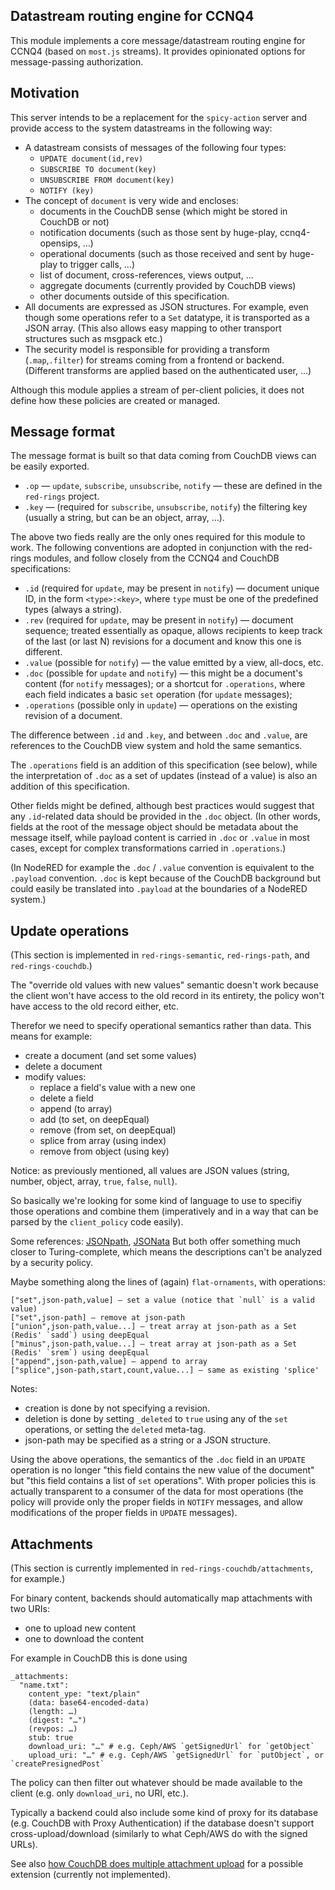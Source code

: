 Datastream routing engine for CCNQ4
-----------------------------------

This module implements a core message/datastream routing engine for CCNQ4 (based on `most.js` streams). It provides opinionated options for message-passing authorization.

Motivation
----------

This server intends to be a replacement for the `spicy-action` server and provide access to the system datastreams in the following way:

- A datastream consists of messages of the following four types:
  - `UPDATE document(id,rev)`
  - `SUBSCRIBE TO document(key)`
  - `UNSUBSCRIBE FROM document(key)`
  - `NOTIFY (key)`
- The concept of `document` is very wide and encloses:
  - documents in the CouchDB sense (which might be stored in CouchDB or not)
  - notification documents (such as those sent by huge-play, ccnq4-opensips, …)
  - operational documents (such as those received and sent by huge-play to trigger calls, …)
  - list of document, cross-references, views output, …
  - aggregate documents (currently provided by CouchDB views)
  - other documents outside of this specification.
- All documents are expressed as JSON structures. For example, even though some operations refer to a `Set` datatype, it is transported as a JSON array. (This also allows easy mapping to other transport structures such as msgpack etc.)
- The security model is responsible for providing a transform (`.map`,`.filter`) for streams coming from a frontend or backend. (Different transforms are applied based on the authenticated user, …)

Although this module applies a stream of per-client policies, it does not define how these policies are created or managed.

Message format
--------------

The message format is built so that data coming from CouchDB views can be easily exported.

- `.op` — `update`, `subscribe`, `unsubscribe`, `notify` — these are defined in the `red-rings` project.
- `.key` — (required for `subscribe`, `unsubscribe`, `notify`) the filtering key (usually a string, but can be an object, array, …).

The above two fieds really are the only ones required for this module to work. The following conventions are adopted in conjunction with the red-rings modules, and follow closely from the CCNQ4 and CouchDB specifications:

- `.id` (required for `update`, may be present in `notify`) — document unique ID, in the form `<type>:<key>`, where `type` must be one of the predefined types (always a string).
- `.rev` (required for `update`, may be present in `notify`) — document sequence; treated essentially as opaque, allows recipients to keep track of the last (or last N) revisions for a document and know this one is different.
- `.value` (possible for `notify`) — the value emitted by a view, all-docs, etc.
- `.doc` (possible for `update` and `notify`) — this might be a document's content (for `notify` messages); or a shortcut for `.operations`, where each field indicates a basic `set` operation (for `update` messages);
- `.operations` (possible only in `update`) — operations on the existing revision of a document.

The difference between `.id` and `.key`, and between `.doc` and `.value`, are references to the CouchDB view system and hold the same semantics.

The `.operations` field is an addition of this specification (see below), while the interpretation of `.doc` as a set of updates (instead of a value) is also an addition of this specification.

Other fields might be defined, although best practices would suggest that any `.id`-related data should be provided in the `.doc` object. (In other words, fields at the root of the message object should be metadata about the message itself, while payload content is carried in `.doc` or `.value` in most cases, except for complex transformations carried in `.operations`.)

(In NodeRED for example the `.doc` / `.value` convention is equivalent to the `.payload` convention. `.doc` is kept because of the CouchDB background but could easily be translated into `.payload` at the boundaries of a NodeRED system.)

Update operations
-----------------

(This section is implemented in `red-rings-semantic`, `red-rings-path`, and `red-rings-couchdb`.)

The "override old values with new values" semantic doesn't work because the client won't have access to the old record in its entirety, the policy won't have access to the old record either, etc.

Therefor we need to specify operational semantics rather than data. This means for example:

- create a document (and set some values)
- delete a document
- modify values:
  - replace a field's value with a new one
  - delete a field
  - append (to array)
  - add (to set, on deepEqual)
  - remove (from set, on deepEqual)
  - splice from array (using index)
  - remove from object (using key)

Notice: as previously mentioned, all values are JSON values (string, number, object, array, `true`, `false`, `null`).

So basically we're looking for some kind of language to use to specifiy those operations and combine them (imperatively and in a way that can be parsed by the `client_policy` code easily).

Some references: [JSONpath](https://www.npmjs.com/package/jsonpath), [JSONata](http://docs.jsonata.org/programming.html)
But both offer something much closer to Turing-complete, which means the descriptions can't be analyzed by a security policy.

Maybe something along the lines of (again) `flat-ornaments`, with operations:

```
["set",json-path,value] — set a value (notice that `null` is a valid value)
["set",json-path] — remove at json-path
["union",json-path,value...] — treat array at json-path as a Set (Redis' `sadd`) using deepEqual
["minus",json-path,value...] — treat array at json-path as a Set (Redis' `srem`) using deepEqual
["append",json-path,value] — append to array
["splice",json-path,start,count,value...] — same as existing 'splice'
```

Notes:
- creation is done by not specifying a revision.
- deletion is done by setting `_deleted` to `true` using any of the `set` operations, or setting the `deleted` meta-tag.
- json-path may be specified as a string or a JSON structure.

Using the above operations, the semantics of the `.doc` field in an `UPDATE` operation is no longer "this field contains the new value of the document" but "this field contains a list of `set` operations". With proper policies this is actually transparent to a consumer of the data for most operations (the policy will provide only the proper fields in `NOTIFY` messages, and allow modifications of the proper fields in `UPDATE` messages).

Attachments
-----------

(This section is currently implemented in `red-rings-couchdb/attachments`, for example.)

For binary content, backends should automatically map attachments with two URIs:
- one to upload new content
- one to download the content

For example in CouchDB this is done using
```
_attachments:
  "name.txt":
    content_ype: "text/plain"
    (data: base64-encoded-data)
    (length: …)
    (digest: "…")
    (revpos: …)
    stub: true
    download_uri: "…" # e.g. Ceph/AWS `getSignedUrl` for `getObject`
    upload_uri: "…" # e.g. Ceph/AWS `getSignedUrl` for `putObject`, or `createPresignedPost`
```

The policy can then filter out whatever should be made available to the client (e.g. only `download_uri`, no URI, etc.).

Typically a backend could also include some kind of proxy for its database (e.g. CouchDB with Proxy Authentication) if the database doesn't support cross-upload/download (similarly to what Ceph/AWS do with the signed URLs).

See also [how CouchDB does multiple attachment upload](https://wiki.apache.org/couchdb/HTTP_Document_API#Multiple_Attachments) for a possible extension (currently not implemented).
